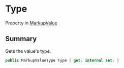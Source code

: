 # Type

Property in [MarkupValue](/api/csharp/yarn.markup.markupvalue.md)

## Summary


Gets the value's type.


```csharp
public MarkupValueType Type { get; internal set; }
```

